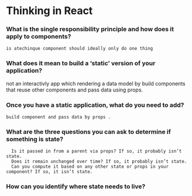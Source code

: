 # Thinking in React

### What is the single responsibility principle and how does it apply to components?

    is atechinque component should ideally only do one thing
  

### What does it mean to build a ‘static’ version of your application?

   not an interactivly app which rendering a data model by build components that reuse other components and pass data using props.

### Once you have a static application, what do you need to add?
    build component and pass data by props .
    
### What are the three questions you can ask to determine if something is state?

      Is it passed in from a parent via props? If so, it probably isn’t state.
      Does it remain unchanged over time? If so, it probably isn’t state.
      Can you compute it based on any other state or props in your component? If so, it isn’t state.
      
### How can you identify where state needs to live?

